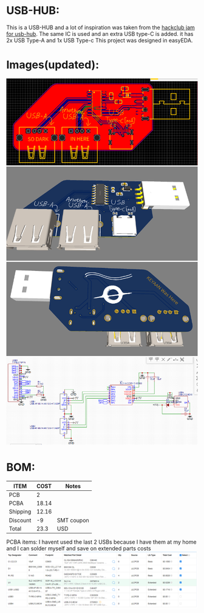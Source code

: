 # USB-HUB:  
This is a USB-HUB and a lot of inspiration was taken from the [hackclub jam for usb-hub](https://jams.hackclub.com/batch/usb-hub/). The same IC is used and an extra USB type-C is added. 
it has 2x USB Type-A and 1x USB Type-c
This project was designed in easyEDA.
# Images(updated):
![pcb](/images/pcb.png)
![3d1](/images/3d1.png)
![3d2](/images/3d2.png)
![schemtic](/images/sch.png)

# BOM:
| ITEM     | COST  | Notes      |
| -------- | ----- | ---------- |
| PCB      | 2     |            |
| PCBA     | 18.14 |            |
| Shipping | 12.16 |            |
| Discount | \-9   | SMT coupon |
| Total    | 23.3  | USD        |

PCBA items:
I havent used the last 2 USBs because I have them at my home and I can solder myself and save on extended parts costs
![BOM](/images/bom.png)

